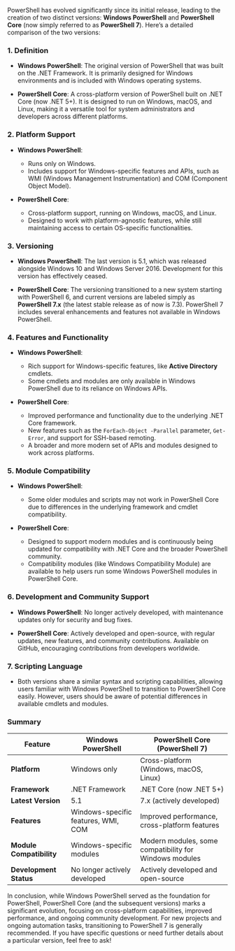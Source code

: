 PowerShell has evolved significantly since its initial release, leading to the creation of two distinct versions: **Windows PowerShell** and **PowerShell Core** (now simply referred to as **PowerShell 7**). Here’s a detailed comparison of the two versions:

### 1. **Definition**
- **Windows PowerShell**: The original version of PowerShell that was built on the .NET Framework. It is primarily designed for Windows environments and is included with Windows operating systems.
  
- **PowerShell Core**: A cross-platform version of PowerShell built on .NET Core (now .NET 5+). It is designed to run on Windows, macOS, and Linux, making it a versatile tool for system administrators and developers across different platforms.

### 2. **Platform Support**
- **Windows PowerShell**:
  - Runs only on Windows.
  - Includes support for Windows-specific features and APIs, such as WMI (Windows Management Instrumentation) and COM (Component Object Model).

- **PowerShell Core**:
  - Cross-platform support, running on Windows, macOS, and Linux.
  - Designed to work with platform-agnostic features, while still maintaining access to certain OS-specific functionalities.

### 3. **Versioning**
- **Windows PowerShell**: The last version is 5.1, which was released alongside Windows 10 and Windows Server 2016. Development for this version has effectively ceased.
  
- **PowerShell Core**: The versioning transitioned to a new system starting with PowerShell 6, and current versions are labeled simply as **PowerShell 7.x** (the latest stable release as of now is 7.3). PowerShell 7 includes several enhancements and features not available in Windows PowerShell.

### 4. **Features and Functionality**
- **Windows PowerShell**:
  - Rich support for Windows-specific features, like **Active Directory** cmdlets.
  - Some cmdlets and modules are only available in Windows PowerShell due to its reliance on Windows APIs.

- **PowerShell Core**:
  - Improved performance and functionality due to the underlying .NET Core framework.
  - New features such as the `ForEach-Object -Parallel` parameter, `Get-Error`, and support for SSH-based remoting.
  - A broader and more modern set of APIs and modules designed to work across platforms.

### 5. **Module Compatibility**
- **Windows PowerShell**:
  - Some older modules and scripts may not work in PowerShell Core due to differences in the underlying framework and cmdlet compatibility.

- **PowerShell Core**:
  - Designed to support modern modules and is continuously being updated for compatibility with .NET Core and the broader PowerShell community.
  - Compatibility modules (like Windows Compatibility Module) are available to help users run some Windows PowerShell modules in PowerShell Core.

### 6. **Development and Community Support**
- **Windows PowerShell**: No longer actively developed, with maintenance updates only for security and bug fixes.
  
- **PowerShell Core**: Actively developed and open-source, with regular updates, new features, and community contributions. Available on GitHub, encouraging contributions from developers worldwide.

### 7. **Scripting Language**
- Both versions share a similar syntax and scripting capabilities, allowing users familiar with Windows PowerShell to transition to PowerShell Core easily. However, users should be aware of potential differences in available cmdlets and modules.

### Summary

| Feature                            | Windows PowerShell                      | PowerShell Core (PowerShell 7)      |
|------------------------------------|----------------------------------------|--------------------------------------|
| **Platform**                       | Windows only                           | Cross-platform (Windows, macOS, Linux) |
| **Framework**                      | .NET Framework                         | .NET Core (now .NET 5+)             |
| **Latest Version**                 | 5.1                                   | 7.x (actively developed)             |
| **Features**                       | Windows-specific features, WMI, COM   | Improved performance, cross-platform features |
| **Module Compatibility**           | Windows-specific modules               | Modern modules, some compatibility for Windows modules |
| **Development Status**             | No longer actively developed           | Actively developed and open-source   |

In conclusion, while Windows PowerShell served as the foundation for PowerShell, PowerShell Core (and the subsequent versions) marks a significant evolution, focusing on cross-platform capabilities, improved performance, and ongoing community development. For new projects and ongoing automation tasks, transitioning to PowerShell 7 is generally recommended. If you have specific questions or need further details about a particular version, feel free to ask!

